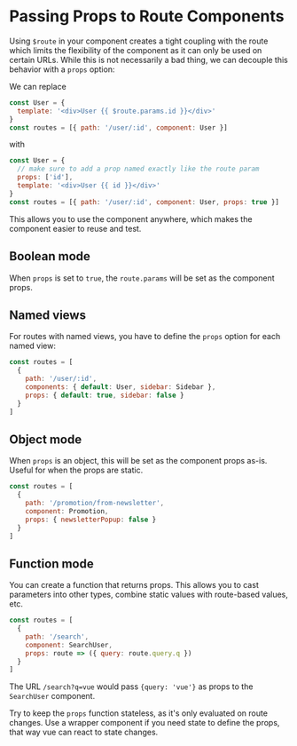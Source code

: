 # Passing Props to Route Components

Using `$route` in your component creates a tight coupling with the route which limits the flexibility of the component as it can only be used on certain URLs. While this is not necessarily a bad thing, we can decouple this behavior with a `props` option:

We can replace

```js
const User = {
  template: '<div>User {{ $route.params.id }}</div>'
}
const routes = [{ path: '/user/:id', component: User }]
```

with

```js
const User = {
  // make sure to add a prop named exactly like the route param
  props: ['id'],
  template: '<div>User {{ id }}</div>'
}
const routes = [{ path: '/user/:id', component: User, props: true }]
```

This allows you to use the component anywhere, which makes the component easier to reuse and test.

## Boolean mode

When `props` is set to `true`, the `route.params` will be set as the component props.

## Named views

For routes with named views, you have to define the `props` option for each named view:

```js
const routes = [
  {
    path: '/user/:id',
    components: { default: User, sidebar: Sidebar },
    props: { default: true, sidebar: false }
  }
]
```

## Object mode

When `props` is an object, this will be set as the component props as-is. Useful for when the props are static.

```js
const routes = [
  {
    path: '/promotion/from-newsletter',
    component: Promotion,
    props: { newsletterPopup: false }
  }
]
```

## Function mode

You can create a function that returns props. This allows you to cast parameters into other types, combine static values with route-based values, etc.

```js
const routes = [
  {
    path: '/search',
    component: SearchUser,
    props: route => ({ query: route.query.q })
  }
]
```

The URL `/search?q=vue` would pass `{query: 'vue'}` as props to the `SearchUser` component.

Try to keep the `props` function stateless, as it's only evaluated on route changes. Use a wrapper component if you need state to define the props, that way vue can react to state changes.
